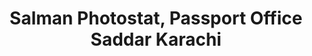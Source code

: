 ---
title: "Salman Photostat, Passport Office Saddar Karachi"
url: /karachi/salman-photostat-passport-office-saddar-karachi/
shop: copyshop
---